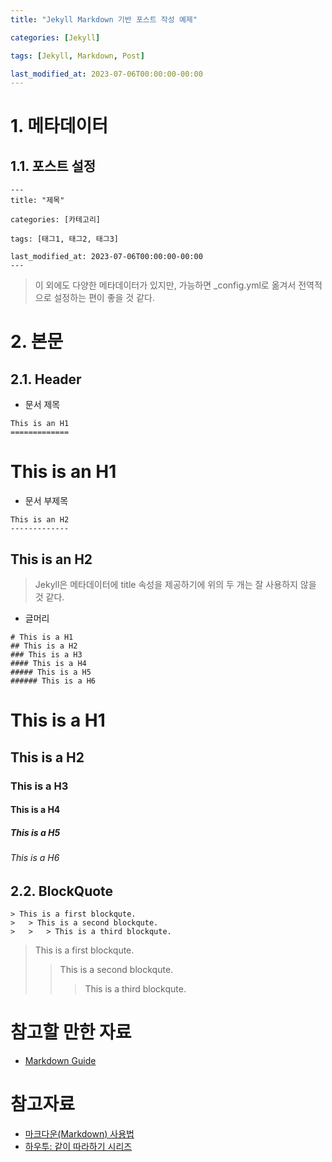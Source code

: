 ```yaml
---
title: "Jekyll Markdown 기반 포스트 작성 예제"

categories: [Jekyll]

tags: [Jekyll, Markdown, Post]

last_modified_at: 2023-07-06T00:00:00-00:00
---
```


# 1. 메타데이터
## 1.1. 포스트 설정
```
---
title: "제목"

categories: [카테고리]

tags: [태그1, 태그2, 태그3]

last_modified_at: 2023-07-06T00:00:00-00:00
---
```
> 이 외에도 다양한 메타데이터가 있지만, 가능하면 _config.yml로 옮겨서 전역적으로 설정하는 편이 좋을 것 같다.

# 2. 본문
## 2.1. Header
 * 문서 제목
 ```
 This is an H1
 =============
 ```

This is an H1
=============
 
 * 문서 부제목
 ```
 This is an H2
 -------------
 ```
 
This is an H2
-------------
 > Jekyll은 메타데이터에 title 속성을 제공하기에 위의 두 개는 잘 사용하지 않을 것 같다.

 * 글머리
 ```
 # This is a H1
 ## This is a H2
 ### This is a H3
 #### This is a H4
 ##### This is a H5
 ###### This is a H6
 ```
# This is a H1
## This is a H2
### This is a H3
#### This is a H4
##### This is a H5
###### This is a H6

## 2.2. BlockQuote
```
> This is a first blockqute.
>   > This is a second blockqute.
>   >   > This is a third blockqute.
```
> This is a first blockqute.
>   > This is a second blockqute.
>   >   > This is a third blockqute.

# 참고할 만한 자료
 * [Markdown Guide](https://www.markdownguide.org/getting-started/)

# 참고자료
 * [마크다운(Markdown) 사용법](https://gist.github.com/ihoneymon/652be052a0727ad59601)
 * [하우투: 같이 따라하기 시리즈](https://devinlife.com/howto/)